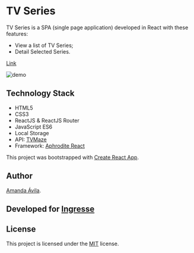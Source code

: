 # TV Series

TV Series is a SPA (single page application) developed in React with these features:

*  View a list of TV Series;
*  Detail Selected Series.

[Link]()

![demo]()

## Technology Stack
* HTML5
* CSS3
* ReactJS & ReactJS Router
* JavaScript ES6
* Local Storage
* API: [TVMaze](http://www.tvmaze.com/api)
* Framework: [Aphrodite React](https://ingresse.github.io/aphrodite-react)

This project was bootstrapped with [Create React App](https://github.com/facebookincubator/create-react-app).

## Author
[Amanda Ávila](https://github.com/amcravila/).

## Developed for [Ingresse](https://www.ingresse.com/)

## License
This project is licensed under the [MIT](https://opensource.org/licenses/MIT) license.
